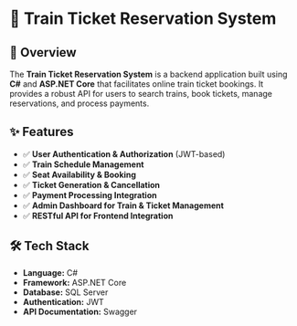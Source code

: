 # 🚆 Train Ticket Reservation System  

## 📌 Overview  
The **Train Ticket Reservation System** is a backend application built using **C#** and **ASP.NET Core** that facilitates online train ticket bookings. It provides a robust API for users to search trains, book tickets, manage reservations, and process payments.  

## ✨ Features  
- ✅ **User Authentication & Authorization** (JWT-based)  
- ✅ **Train Schedule Management**  
- ✅ **Seat Availability & Booking**  
- ✅ **Ticket Generation & Cancellation**  
- ✅ **Payment Processing Integration**  
- ✅ **Admin Dashboard for Train & Ticket Management**  
- ✅ **RESTful API for Frontend Integration**  

## 🛠️ Tech Stack  
- **Language:** C#  
- **Framework:** ASP.NET Core  
- **Database:** SQL Server  
- **Authentication:** JWT  
- **API Documentation:** Swagger 
